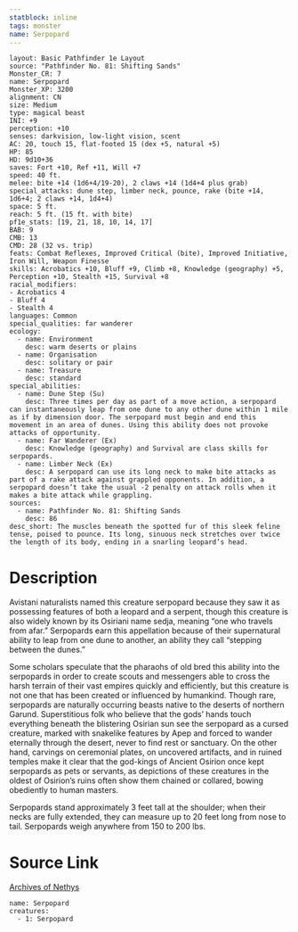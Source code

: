 ```yaml
---
statblock: inline
tags: monster
name: Serpopard
---
```

```statblock
layout: Basic Pathfinder 1e Layout
source: "Pathfinder No. 81: Shifting Sands"
Monster_CR: 7
name: Serpopard
Monster_XP: 3200
alignment: CN
size: Medium
type: magical beast
INI: +9
perception: +10
senses: darkvision, low-light vision, scent
AC: 20, touch 15, flat-footed 15 (dex +5, natural +5)
HP: 85
HD: 9d10+36
saves: Fort +10, Ref +11, Will +7
speed: 40 ft.
melee: bite +14 (1d6+4/19-20), 2 claws +14 (1d4+4 plus grab)
special_attacks: dune step, limber neck, pounce, rake (bite +14, 1d6+4; 2 claws +14, 1d4+4)
space: 5 ft.
reach: 5 ft. (15 ft. with bite)
pf1e_stats: [19, 21, 18, 10, 14, 17]
BAB: 9
CMB: 13
CMD: 28 (32 vs. trip)
feats: Combat Reflexes, Improved Critical (bite), Improved Initiative, Iron Will, Weapon Finesse
skills: Acrobatics +10, Bluff +9, Climb +8, Knowledge (geography) +5, Perception +10, Stealth +15, Survival +8
racial_modifiers:
- Acrobatics 4
- Bluff 4
- Stealth 4
languages: Common
special_qualities: far wanderer
ecology:
  - name: Environment
    desc: warm deserts or plains
  - name: Organisation
    desc: solitary or pair
  - name: Treasure
    desc: standard
special_abilities:
  - name: Dune Step (Su)
    desc: Three times per day as part of a move action, a serpopard can instantaneously leap from one dune to any other dune within 1 mile as if by dimension door. The serpopard must begin and end this movement in an area of dunes. Using this ability does not provoke attacks of opportunity.
  - name: Far Wanderer (Ex)
    desc: Knowledge (geography) and Survival are class skills for serpopards.
  - name: Limber Neck (Ex)
    desc: A serpopard can use its long neck to make bite attacks as part of a rake attack against grappled opponents. In addition, a serpopard doesn’t take the usual -2 penalty on attack rolls when it makes a bite attack while grappling.
sources:
  - name: Pathfinder No. 81: Shifting Sands
    desc: 86
desc_short: The muscles beneath the spotted fur of this sleek feline tense, poised to pounce. Its long, sinuous neck stretches over twice the length of its body, ending in a snarling leopard’s head.
```
# Description
Avistani naturalists named this creature serpopard because they saw it as possessing features of both a leopard and a serpent, though this creature is also widely known by its Osiriani name sedja, meaning “one who travels from afar.” Serpopards earn this appellation because of their supernatural ability to leap from one dune to another, an ability they call “stepping between the dunes.”

Some scholars speculate that the pharaohs of old bred this ability into the serpopards in order to create scouts and messengers able to cross the harsh terrain of their vast empires quickly and efficiently, but this creature is not one that has been created or influenced by humankind. Though rare, serpopards are naturally occurring beasts native to the deserts of northern Garund. Superstitious folk who believe that the gods’ hands touch everything beneath the blistering Osirian sun see the serpopard as a cursed creature, marked with snakelike features by Apep and forced to wander eternally through the desert, never to find rest or sanctuary. On the other hand, carvings on ceremonial plates, on uncovered artifacts, and in ruined temples make it clear that the god-kings of Ancient Osirion once kept serpopards as pets or servants, as depictions of these creatures in the oldest of Osirion’s ruins often show them chained or collared, bowing obediently to human masters.

Serpopards stand approximately 3 feet tall at the shoulder; when their necks are fully extended, they can measure up to 20 feet long from nose to tail. Serpopards weigh anywhere from 150 to 200 lbs.
# Source Link
[Archives of Nethys](https://aonprd.com/MonsterDisplay.aspx?ItemName=Serpopard)
```encounter-table
name: Serpopard
creatures:
  - 1: Serpopard
```

